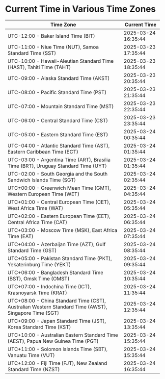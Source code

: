 # Current Time in Various Time Zones

| Time Zone | Current Time |
|-----------|--------------|
| UTC-12:00 - Baker Island Time (BIT) | 2025-03-24 16:35:44 |
| UTC-11:00 - Niue Time (NUT), Samoa Standard Time (SST) | 2025-03-23 17:35:44 |
| UTC-10:00 - Hawaii-Aleutian Standard Time (HAST), Tahiti Time (TAHT) | 2025-03-23 18:35:44 |
| UTC-09:00 - Alaska Standard Time (AKST) | 2025-03-23 20:35:44 |
| UTC-08:00 - Pacific Standard Time (PST) | 2025-03-23 21:35:44 |
| UTC-07:00 - Mountain Standard Time (MST) | 2025-03-23 22:35:44 |
| UTC-06:00 - Central Standard Time (CST) | 2025-03-23 23:35:44 |
| UTC-05:00 - Eastern Standard Time (EST) | 2025-03-24 00:35:44 |
| UTC-04:00 - Atlantic Standard Time (AST), Eastern Caribbean Time (ECT) | 2025-03-24 01:35:44 |
| UTC-03:00 - Argentina Time (ART), Brasília Time (BRT), Uruguay Standard Time (UYT) | 2025-03-24 01:35:44 |
| UTC-02:00 - South Georgia and the South Sandwich Islands Time (SGT) | 2025-03-24 02:35:44 |
| UTC±00:00 - Greenwich Mean Time (GMT), Western European Time (WET) | 2025-03-24 04:35:44 |
| UTC+01:00 - Central European Time (CET), West Africa Time (WAT) | 2025-03-24 05:35:44 |
| UTC+02:00 - Eastern European Time (EET), Central Africa Time (CAT) | 2025-03-24 06:35:44 |
| UTC+03:00 - Moscow Time (MSK), East Africa Time (EAT) | 2025-03-24 07:35:44 |
| UTC+04:00 - Azerbaijan Time (AZT), Gulf Standard Time (GST) | 2025-03-24 08:35:44 |
| UTC+05:00 - Pakistan Standard Time (PKT), Yekaterinburg Time (YEKT) | 2025-03-24 09:35:44 |
| UTC+06:00 - Bangladesh Standard Time (BST), Omsk Time (OMST) | 2025-03-24 10:35:44 |
| UTC+07:00 - Indochina Time (ICT), Krasnoyarsk Time (KRAT) | 2025-03-24 11:35:44 |
| UTC+08:00 - China Standard Time (CST), Australian Western Standard Time (AWST), Singapore Time (SGT) | 2025-03-24 12:35:44 |
| UTC+09:00 - Japan Standard Time (JST), Korea Standard Time (KST) | 2025-03-24 13:35:44 |
| UTC+10:00 - Australian Eastern Standard Time (AEST), Papua New Guinea Time (PGT) | 2025-03-24 15:35:44 |
| UTC+11:00 - Solomon Islands Time (SBT), Vanuatu Time (VUT) | 2025-03-24 15:35:44 |
| UTC+12:00 - Fiji Time (FJT), New Zealand Standard Time (NZST) | 2025-03-24 16:35:44 |
